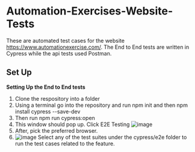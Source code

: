 # Automation-Exercises-Website-Tests

These are automated test cases for the website https://www.automationexercise.com/. The End to End tests are written in Cypress while the api tests used
Postman. 

Set Up
----

__Setting Up the End to End tests__ 

1. Clone the respository into a folder
2. Using a terminal go into the repository and run npm init and then npm install cypress --save-dev
3. Then run npm run cypress:open
4. This window should pop up. Click E2E Testing
 ![image](https://user-images.githubusercontent.com/38774593/224465326-0f03f77c-5a4a-425d-8f0a-46a9a8034ceb.png)
5. After, pick the preferred browser. 
6. ![image](https://user-images.githubusercontent.com/38774593/224465726-b948acf0-187c-4a18-9270-ab5b72c539fe.png)
Select any of the test suites under the cypress/e2e folder to run the test cases related to the feature.
